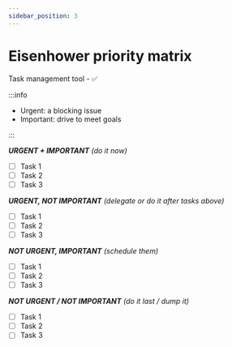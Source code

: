 ```yaml
---
sidebar_position: 3
---
```


# Eisenhower priority matrix

Task management tool -  ✅

:::info

- Urgent: a blocking issue
- Important: drive to meet goals

:::

***URGENT + IMPORTANT***
*(do it now)*

- [ ] Task 1
- [ ] Task 2
- [ ] Task 3

***URGENT, NOT IMPORTANT***
*(delegate or do it after tasks above)*

- [ ] Task 1
- [ ] Task 2
- [ ] Task 3

***NOT URGENT, IMPORTANT***
*(schedule them)*

- [ ] Task 1
- [ ] Task 2
- [ ] Task 3

***NOT URGENT / NOT IMPORTANT***
*(do it last / dump it)*

- [ ] Task 1
- [ ] Task 2
- [ ] Task 3
